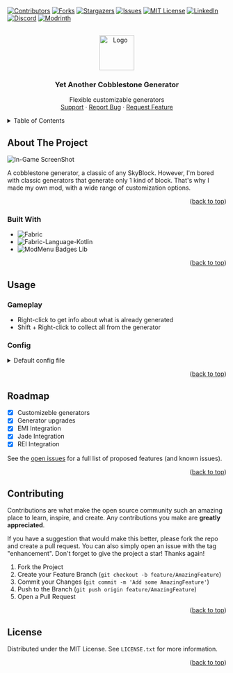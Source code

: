 <a name="readme-top"></a>

[![Contributors][contributors-shield]][contributors-url]
[![Forks][forks-shield]][forks-url]
[![Stargazers][stars-shield]][stars-url]
[![Issues][issues-shield]][issues-url]
[![MIT License][license-shield]][license-url]
[![LinkedIn][linkedin-shield]][linkedin-url]
[![Discord][discord-shield]][discord-url]
[![Modrinth][modrinth-shield]][modrinth-url]

<br />
<div align="center">
  <a href="https://github.com/syorito-hatsuki/yet-another-cobble-gen">
    <img src="https://github.com/syorito-hatsuki/yet-another-cobble-gen/blob/1.20/src/main/resources/assets/yacg/icon.png" alt="Logo" width="80" height="80">
  </a>

<h3 align="center">Yet Another Cobblestone Generator</h3>

  <p align="center">
    Flexible customizable generators
    <br />
    <a href="https://discord.gg/pbwnMwnUD6">Support</a>
    ·
    <a href="https://github.com/syorito-hatsuki/yet-another-cobble-gen/issues">Report Bug</a>
    ·
    <a href="https://github.com/syorito-hatsuki/yet-another-cobble-gen/issues">Request Feature</a>
  </p>
</div>

<details>
  <summary>Table of Contents</summary>
  <ol>
    <li>
      <a href="#about-the-project">About The Project</a>
      <ul>
        <li><a href="#built-with">Built With</a></li>
      </ul>
    </li>
    <li>
      <a href="#usage">Usage</a>
      <ul>
        <li><a href="#gameplay">Gameplay</a></li>
        <li><a href="#config">Config</a></li>
      </ul>
    </li>
    <li><a href="#roadmap">Roadmap</a></li>
    <li><a href="#contributing">Contributing</a></li>
    <li><a href="#license">License</a></li>
  </ol>
</details>

## About The Project

![In-Game ScreenShot][screenshot]

A cobblestone generator, a classic of any SkyBlock. However, I'm bored with classic generators that generate only 1 kind of block. That's why I made my own mod, with a wide range of customization options.

<p align="right">(<a href="#readme-top">back to top</a>)</p>

### Built With

* ![Fabric][fabric]
* ![Fabric-Language-Kotlin][fabric-language-kotlin]
* ![ModMenu Badges Lib][modmenu-badges-lib]

<p align="right">(<a href="#readme-top">back to top</a>)</p>

## Usage

### Gameplay

* Right-click to get info about what is already generated
* Shift + Right-click to collect all from the generator

### Config

<details>
  <summary>Default config file</summary>
  
  ```json
  {
      "generators": {
          "cobble": [
              {
                  "itemId": "minecraft:cobblestone",
                  "coefficient": 100,
                  "count": 1
              },
              {
                  "itemId": "minecraft:cobbled_deepslate",
                  "coefficient": 30,
                  "count": 1
              },
              {
                  "itemId": "minecraft:mossy_cobblestone",
                  "coefficient": 10,
                  "count": 1
              }
          ],
          "ore": [
              {
                  "itemId": "minecraft:coal_ore",
                  "coefficient": 100,
                  "count": 1
              },
              {
                  "itemId": "minecraft:copper_ore",
                  "coefficient": 70,
                  "count": 1
              },
              {
                  "itemId": "minecraft:iron_ore",
                  "coefficient": 50,
                  "count": 1
              },
              {
                  "itemId": "minecraft:gold_ore",
                  "coefficient": 30,
                  "count": 1
              },
              {
                  "itemId": "minecraft:redstone_ore",
                  "coefficient": 20,
                  "count": 1
              },
              {
                  "itemId": "minecraft:lapis_ore",
                  "coefficient": 20,
                  "count": 1
              },
              {
                  "itemId": "minecraft:diamond_ore",
                  "coefficient": 15,
                  "count": 1
              },
              {
                  "itemId": "minecraft:emerald_ore",
                  "coefficient": 10,
                  "count": 1
              },
              {
                  "itemId": "minecraft:nether_quartz_ore",
                  "coefficient": 5,
                  "count": 1
              }
          ],
          "stone": [
              {
                  "itemId": "minecraft:stone",
                  "coefficient": 100,
                  "count": 1
              },
              {
                  "itemId": "minecraft:diorite",
                  "coefficient": 50,
                  "count": 1
              },
              {
                  "itemId": "minecraft:granite",
                  "coefficient": 50,
                  "count": 1
              },
              {
                  "itemId": "minecraft:andesite",
                  "coefficient": 50,
                  "count": 1
              },
              {
                  "itemId": "minecraft:calcite",
                  "coefficient": 20,
                  "count": 1
              },
              {
                  "itemId": "minecraft:dripstone_block",
                  "coefficient": 20,
                  "count": 1
              },
              {
                  "itemId": "minecraft:deepslate",
                  "coefficient": 5,
                  "count": 1
              }
          ]
      }
  }
  ```
  
</details>

<p align="right">(<a href="#readme-top">back to top</a>)</p>

## Roadmap

- [x] Customizeble generators
- [x] Generator upgrades
- [x] EMI Integration
- [x] Jade Integration
- [x] REI Integration

See the [open issues](https://github.com/syorito-hatsuki/yet-another-cobble-gen/issues) for a full list of proposed features (and known issues).

<p align="right">(<a href="#readme-top">back to top</a>)</p>

## Contributing

Contributions are what make the open source community such an amazing place to learn, inspire, and create. Any contributions you make are **greatly appreciated**.

If you have a suggestion that would make this better, please fork the repo and create a pull request. You can also simply open an issue with the tag "enhancement".
Don't forget to give the project a star! Thanks again!

1. Fork the Project
2. Create your Feature Branch (`git checkout -b feature/AmazingFeature`)
3. Commit your Changes (`git commit -m 'Add some AmazingFeature'`)
4. Push to the Branch (`git push origin feature/AmazingFeature`)
5. Open a Pull Request

<p align="right">(<a href="#readme-top">back to top</a>)</p>

## License

Distributed under the MIT License. See `LICENSE.txt` for more information.

<p align="right">(<a href="#readme-top">back to top</a>)</p>

[contributors-shield]: https://img.shields.io/github/contributors/syorito-hatsuki/yet-another-cobble-gen.svg?style=for-the-badge
[contributors-url]: https://github.com/syorito-hatsuki/yet-another-cobble-gen/graphs/contributors
[forks-shield]: https://img.shields.io/github/forks/syorito-hatsuki/yet-another-cobble-gen.svg?style=for-the-badge
[forks-url]: https://github.com/syorito-hatsuki/yet-another-cobble-gen/network/members
[stars-shield]: https://img.shields.io/github/stars/syorito-hatsuki/yet-another-cobble-gen.svg?style=for-the-badge
[stars-url]: https://github.com/syorito-hatsuki/yet-another-cobble-gen/stargazers
[issues-shield]: https://img.shields.io/github/issues/syorito-hatsuki/yet-another-cobble-gen.svg?style=for-the-badge
[issues-url]: https://github.com/syorito-hatsuki/yet-another-cobble-gen/issues
[license-shield]: https://img.shields.io/github/license/syorito-hatsuki/yet-another-cobble-gen.svg?style=for-the-badge
[license-url]: https://github.com/syorito-hatsuki/yet-another-cobble-gen/blob/master/LICENSE.txt
[linkedin-shield]: https://img.shields.io/badge/-LinkedIn-black.svg?style=for-the-badge&logo=linkedin&colorB=555
[linkedin-url]: https://linkedin.com/in/kit-lehto
[screenshot]: https://cdn-raw.modrinth.com/data/xPsKRMUF/images/047a2072ffe8fe5368479d0560eb2bbca2b1ef5f.png
[fabric]: https://img.shields.io/badge/fabric%20api-DBD0B4?style=for-the-badge
[fabric-language-kotlin]: https://img.shields.io/badge/fabric%20language%20kotlin-7F52FF?style=for-the-badge&logo=kotlin&logoColor=white
[modmenu-badges-lib]: https://img.shields.io/badge/modmenu%20badges%20lib-434956?style=for-the-badge
[discord-shield]: https://img.shields.io/discord/1032138561618726952?logo=discord&logoColor=white&style=for-the-badge&label=Discord
[discord-url]: https://discord.gg/pbwnMwnUD6
[modrinth-shield]: https://img.shields.io/modrinth/v/yacg?label=Modrinth&style=for-the-badge
[modrinth-url]: https://modrinth.com/mod/yacg
